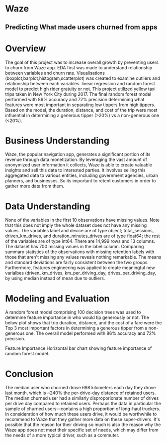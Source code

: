 # Waze
## Predicting What made users churned from apps

# Overview
The goal of this project was to  increase overall growth by preventing users to churn from Waze app. EDA first was made to understand relationship between variables and churn rate. Visualisations (boxplot,barplot,histogram,scatterplot) was created to examine outliers and relationship between each variables. linear regression and random forest model to predict high rider gratuity or not. This project utilized yellow taxi trips taken in New York City during 2017. The final random forest model performed with 86% accuracy and 72% precision determining what features were most important in separating low tippers from high tippers. Based on the model, the duration, distance, and cost of the trip were most influential in determining a generous tipper (>20%) vs a non-generous one (<20%).

# Business Understanding
Waze, the popular navigation app, generates a significant portion of its revenue through data monetization. By leveraging the vast amount of anonymized user information it collects, Waze is able to create valuable insights and sell this data to interested parties. It involves selling this aggregated data to various entities, including government agencies, urban planners, and businesses. So its important to retent customers in order to gather more data from them.

# Data Understanding
None of the variables in the first 10 observations have missing values. Note that this does not imply the whole dataset does not have any missing values. The variables label and device are of type object; total_sessions, driven_km_drives, and duration_minutes_drives are of type float64; the rest of the variables are of type int64. There are 14,999 rows and 13 columns. The dataset has 700 missing values in the label column. Comparing summary statistics of the observations with missing retention labels with those that aren't missing any values reveals nothing remarkable. The means and standard deviations are fairly consistent between the two groups. Furthermore, features engineering was applied to create meaningful new varialbes (driven_km_drives, km_per_driving_day, drives_per_driving_day, by using median instead of mean due to outliers.

# Modeling and Evaluation
A random forest model comprising 100 decision trees was used to determine feature importance in who would tip generously or not. The below plot shows that trip duration, distance, and the cost of a fare were the Top 3 most important factors in determining a generous tipper from a non-generous one. The overall model performed with 86% accuracy and 72% precision.

Feature Importance Horizontal bar chart showing feature importance of random forest model.

# Conclusion
The median user who churned drove 698 kilometers each day they drove last month, which is ~240% the per-drive-day distance of retained users. The median churned user had a similarly disproporionate number of drives per drive day compared to retained users.
Perhaps the data in particular the sample of churned users—contains a high proportion of long-haul truckers.
In consideration of how much these users drive, it would be worthwhile to recommend to Waze that they gather more data on these super-drivers. It's possible that the reason for their driving so much is also the reason why the Waze app does not meet their specific set of needs, which may differ from the needs of a more typical driver, such as a commuter.
